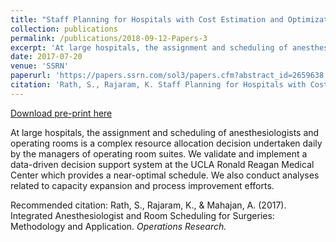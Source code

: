 ```yaml
---
title: "Staff Planning for Hospitals with Cost Estimation and Optimization"
collection: publications
permalink: /publications/2018-09-12-Papers-3
excerpt: 'At large hospitals, the assignment and scheduling of anesthesiologists and operating rooms is a complex resource allocation decision undertaken daily by the managers of operating room suites. We validate and implement a data-driven decision support system at the UCLA Ronald Reagan Medical Center which provides a near-optimal schedule. We also conduct analyses related to capacity expansion and process improvement efforts.'
date: 2017-07-20
venue: 'SSRN'
paperurl: 'https://papers.ssrn.com/sol3/papers.cfm?abstract_id=2659638'
citation: 'Rath, S., Rajaram, K. Staff Planning for Hospitals with Cost Estimation and Optimization <i>Operations Research.</i>'
---
```



<a href='https://papers.ssrn.com/sol3/papers.cfm?abstract_id=2659638'>Download pre-print here</a>

At large hospitals, the assignment and scheduling of anesthesiologists and operating rooms is a complex resource allocation decision undertaken daily by the managers of operating room suites. We validate and implement a data-driven decision support system at the UCLA Ronald Reagan Medical Center which provides a near-optimal schedule. We also conduct analyses related to capacity expansion and process improvement efforts.

Recommended citation: Rath, S., Rajaram, K., & Mahajan, A. (2017). Integrated Anesthesiologist and Room Scheduling for Surgeries: Methodology and Application. <i>Operations Research.</i>